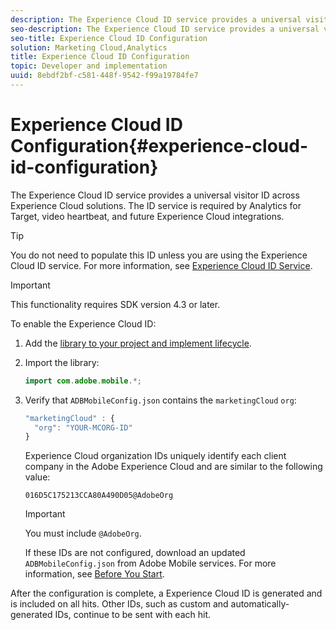 ```yaml
---
description: The Experience Cloud ID service provides a universal visitor ID across Experience Cloud solutions. The ID service is required by Analytics for Target, video heartbeat, and future Experience Cloud integrations.
seo-description: The Experience Cloud ID service provides a universal visitor ID across Experience Cloud solutions. The ID service is required by Analytics for Target, video heartbeat, and future Experience Cloud integrations.
seo-title: Experience Cloud ID Configuration
solution: Marketing Cloud,Analytics
title: Experience Cloud ID Configuration
topic: Developer and implementation
uuid: 8ebdf2bf-c581-448f-9542-f99a19784fe7
---
```


# Experience Cloud ID Configuration{#experience-cloud-id-configuration}

The Experience Cloud ID service provides a universal visitor ID across Experience Cloud solutions. The ID service is required by Analytics for Target, video heartbeat, and future Experience Cloud integrations.

>[!TIP]
>
>You do not need to populate this ID unless you are using the Experience Cloud ID service. For more information, see [Experience Cloud ID Service](https://marketing.adobe.com/resources/help/en_US/mcvid/).

>[!IMPORTANT]
>
>This functionality requires SDK version 4.3 or later.

To enable the Experience Cloud ID:

1. Add the [library to your project and implement lifecycle](../getting-started/dev-qs.md#concept_13176B6E37F547D6935E37125F457972). 
1. Import the library: 

   ```java
   import com.adobe.mobile.*;
   ```

1. Verify that `ADBMobileConfig.json` contains the `marketingCloud` `org`: 

   ```js
   "marketingCloud" : { 
     "org": "YOUR-MCORG-ID" 
   }
   ```

   Experience Cloud organization IDs uniquely identify each client company in the Adobe Experience Cloud and are similar to the following value: 

   ```
   016D5C175213CCA80A490D05@AdobeOrg
   ```

   >[!IMPORTANT]
   >
   >You must include `@AdobeOrg`.

   If these IDs are not configured, download an updated `ADBMobileConfig.json` from Adobe Mobile services. For more information, see [Before You Start](../getting-started/requirements.md#section_044C17DF82BC4FD8A3E409C456CE9A46).

After the configuration is complete, a Experience Cloud ID is generated and is included on all hits. Other IDs, such as custom and automatically-generated IDs, continue to be sent with each hit. 
